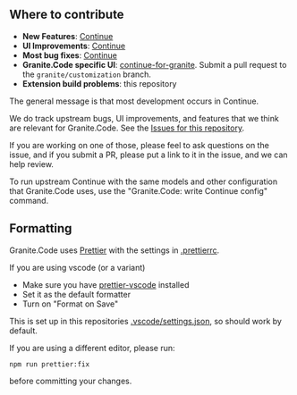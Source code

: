 ## Where to contribute

- **New Features**: [Continue](https://github.com/continuedev/continue)
- **UI Improvements**: [Continue](https://github.com/continuedev/continue)
- **Most bug fixes**: [Continue](https://github.com/continuedev/continue)
- **Granite.Code specific UI**: [continue-for-granite](https://github.com/Granite-Code/continue-for-granite/). Submit a pull request to the `granite/customization` branch.
- **Extension build problems**: this repository

The general message is that most development occurs in Continue.

We do track upstream bugs, UI improvements, and features
that we think are relevant for Granite.Code.
See the [Issues for this repository](https://github.com/Granite-Code/granite-code/issues).

If you are working on one of those,
please feel to ask questions on the issue,
and if you submit a PR, please put a link to it in the issue,
and we can help review.

To run upstream Continue
with the same models and other configuration that Granite.Code uses,
use the "Granite.Code: write Continue config" command.

## Formatting

Granite.Code uses [Prettier](https://prettier.io/) with the settings in [.prettierrc](.prettierrc).

If you are using vscode (or a variant)

- Make sure you have [prettier-vscode](https://marketplace.visualstudio.com/items?itemName=esbenp.prettier-vscode) installed
- Set it as the default formatter
- Turn on "Format on Save"

This is set up in this repositories [.vscode/settings.json](.vscode/settings.json), so should work by default.

If you are using a different editor, please run:

```
npm run prettier:fix
```

before committing your changes.

